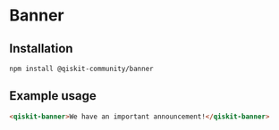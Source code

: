 # Banner

## Installation

```
npm install @qiskit-community/banner
```

## Example usage

```html
<qiskit-banner>We have an important announcement!</qiskit-banner>
```

